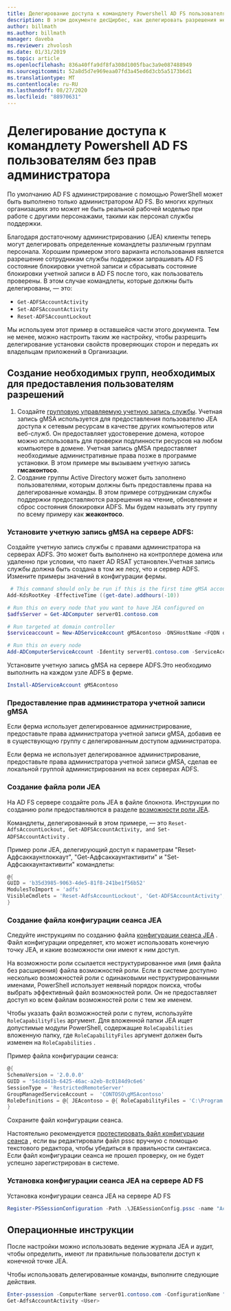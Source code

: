 ```yaml
---
title: Делегирование доступа к командлету Powershell AD FS пользователям без прав администратора
description: В этом документе десЦирбес, как делегировать разрешения не являющимся администраторами для AD FS PowerShell котором описана.
author: billmath
ms.author: billmath
manager: daveba
ms.reviewer: zhvolosh
ms.date: 01/31/2019
ms.topic: article
ms.openlocfilehash: 836a40ffa9df8fa308d1005fbac3a9e087488949
ms.sourcegitcommit: 52a8d5d7e969eaa07fd3a45ed6d3cb5a5173b6d1
ms.translationtype: MT
ms.contentlocale: ru-RU
ms.lasthandoff: 08/27/2020
ms.locfileid: "88970631"
---
```

# <a name="delegate-ad-fs-powershell-commandlet-access-to-non-admin-users"></a>Делегирование доступа к командлету Powershell AD FS пользователям без прав администратора
По умолчанию AD FS администрирование с помощью PowerShell может быть выполнено только администратором AD FS. Во многих крупных организациях это может не быть реальной рабочей моделью при работе с другими персонажами, такими как персонал службы поддержки.

Благодаря достаточному администрированию (JEA) клиенты теперь могут делегировать определенные командлеты различным группам персонала.
Хорошим примером этого варианта использования является разрешение сотрудникам службы поддержки запрашивать AD FS состояние блокировки учетной записи и сбрасывать состояние блокировки учетной записи в AD FS после того, как пользователь проверены. В этом случае командлеты, которые должны быть делегированы, — это:
- `Get-ADFSAccountActivity`
- `Set-ADFSAccountActivity`
- `Reset-ADFSAccountLockout`

Мы используем этот пример в оставшейся части этого документа. Тем не менее, можно настроить таким же настройку, чтобы разрешить делегирование установки свойств проверяющих сторон и передать их владельцам приложений в Организации.


##  <a name="create-the-required-groups-necessary-to-grant-users-permissions"></a>Создание необходимых групп, необходимых для предоставления пользователям разрешений
1. Создайте [групповую управляемую учетную запись службы](../../../security/group-managed-service-accounts/group-managed-service-accounts-overview.md). Учетная запись gMSA используется для предоставления пользователю JEA доступа к сетевым ресурсам в качестве других компьютеров или веб-служб. Он предоставляет удостоверение домена, которое можно использовать для проверки подлинности ресурсов на любом компьютере в домене. Учетная запись gMSA предоставляет необходимые административные права позже в программе установки. В этом примере мы вызываем учетную запись **гмсаконтосо**.
2. Создание группы Active Directory может быть заполнено пользователями, которым должны быть предоставлены права на делегированные команды. В этом примере сотрудникам службы поддержки предоставляются разрешения на чтение, обновление и сброс состояния блокировки ADFS. Мы будем называть эту группу по всему примеру как **жеаконтосо**.

### <a name="install-the-gmsa-account-on-the-adfs-server"></a>Установите учетную запись gMSA на сервере ADFS:
Создайте учетную запись службы с правами администратора на серверах ADFS. Это может быть выполнено на контроллере домена или удаленно при условии, что пакет AD RSAT установлен.Учетная запись службы должна быть создана в том же лесу, что и сервер ADFS.
Измените примеры значений в конфигурации фермы.

```powershell
 # This command should only be run if this is the first time gMSA accounts are enabled in the forest
Add-KdsRootKey -EffectiveTime ((get-date).addhours(-10)) 

# Run this on every node that you want to have JEA configured on
$adfsServer = Get-ADComputer server01.contoso.com

# Run targeted at domain controller
$serviceaccount = New-ADServiceAccount gMSAcontoso -DNSHostName <FQDN of the domain containing the KDS key> - PrincipalsAllowedToRetrieveManagedPassword $adfsServer –passthru

# Run this on every node
Add-ADComputerServiceAccount -Identity server01.contoso.com -ServiceAccount $ServiceAccount
```

Установите учетную запись gMSA на сервере ADFS.Это необходимо выполнить на каждом узле ADFS в ферме.

```powershell
Install-ADServiceAccount gMSAcontoso
```

### <a name="grant-the-gmsa-account-admin-rights"></a>Предоставление прав администратора учетной записи gMSA
Если ферма использует делегированное администрирование, предоставьте права администратора учетной записи gMSA, добавив ее в существующую группу с делегированным доступом администратора.

Если ферма не использует делегированное администрирование, предоставьте права администратора учетной записи gMSA, сделав ее локальной группой администрирования на всех серверах ADFS.


### <a name="create-the-jea-role-file"></a>Создание файла роли JEA

На AD FS сервере создайте роль JEA в файле блокнота. Инструкции по созданию роли предоставляются в разделе [возможности роли JEA](https://docs.microsoft.com/powershell/scripting/learn/remoting/jea/role-capabilities).

Командлеты, делегированный в этом примере, — это `Reset-AdfsAccountLockout, Get-ADFSAccountActivity, and Set-ADFSAccountActivity` .

Пример роли JEA, делегирующий доступ к параметрам "Reset-Адфсаккаунтлоккаут", "Get-Адфсаккаунтактивити" и "Set-Адфсаккаунтактивити" командлеты:

```powershell
@{
GUID = 'b35d3985-9063-4de5-81f8-241be1f56b52'
ModulesToImport = 'adfs'
VisibleCmdlets = 'Reset-AdfsAccountLockout', 'Get-ADFSAccountActivity', 'Set-ADFSAccountActivity'
}
```


### <a name="create-the-jea-session-configuration-file"></a>Создание файла конфигурации сеанса JEA
Следуйте инструкциям по созданию файла [конфигурации сеанса JEA](https://docs.microsoft.com/powershell/scripting/learn/remoting/jea/session-configurations) . Файл конфигурации определяет, кто может использовать конечную точку JEA, и какие возможности они имеют к ним доступ.

На возможности роли ссылается неструктурированное имя (имя файла без расширения) файла возможностей роли. Если в системе доступно несколько возможностей роли с одинаковыми неструктурированными именами, PowerShell использует неявный порядок поиска, чтобы выбрать эффективный файл возможностей роли. Он не предоставляет доступ ко всем файлам возможностей роли с тем же именем.

Чтобы указать файл возможностей роли с путем, используйте `RoleCapabilityFiles` аргумент. Для вложенной папки JEA ищет допустимые модули PowerShell, содержащие `RoleCapabilities` вложенную папку, где `RoleCapabilityFiles` аргумент должен быть изменен на `RoleCapabilities` .

Пример файла конфигурации сеанса:

```powershell
@{
SchemaVersion = '2.0.0.0'
GUID = '54c8d41b-6425-46ac-a2eb-8c0184d9c6e6'
SessionType = 'RestrictedRemoteServer'
GroupManagedServiceAccount =  'CONTOSO\gMSAcontoso'
RoleDefinitions = @{ JEAcontoso = @{ RoleCapabilityFiles = 'C:\Program Files\WindowsPowershell\Modules\AccountActivityJEA\RoleCapabilities\JEAAccountActivityResetRole.psrc' } }
}
```

Сохраните файл конфигурации сеанса.

Настоятельно рекомендуется [протестировать файл конфигурации сеанса](/powershell/module/microsoft.powershell.core/test-pssessionconfigurationfile) , если вы редактировали файл pssc вручную с помощью текстового редактора, чтобы убедиться в правильности синтаксиса. Если файл конфигурации сеанса не прошел проверку, он не будет успешно зарегистрирован в системе.

### <a name="install-the-jea-session-configuration-on-the-ad-fs-server"></a>Установка конфигурации сеанса JEA на сервере AD FS

Установка конфигурации сеанса JEA на сервере AD FS

```powershell
Register-PSSessionConfiguration -Path .\JEASessionConfig.pssc -name "AccountActivityAdministration" -force
```
## <a name="operational-instructions"></a>Операционные инструкции
После настройки можно использовать ведение журнала JEA и аудит, чтобы определить, имеют ли правильные пользователи доступ к конечной точке JEA.

Чтобы использовать делегированные команды, выполните следующие действия.

```powershell
Enter-pssession -ComputerName server01.contoso.com -ConfigurationName "AccountActivityAdministration" -Credential <User Using JEA>
Get-AdfsAccountActivity <User>


```
